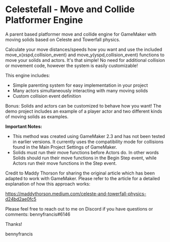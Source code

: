# Celestefall - Move and Collide Platformer Engine
A parent based platformer move and collide engine for GameMaker with moving solids based on Celeste and Towerfall physics.

Calculate your move distances/speeds how you want and use the included move_x(xspd,collision_event) and move_y(yspd,collision_event) functions to move your solids and actors. It's that simple! No need for additional collision or movement code, however the system is easily customizable!

This engine includes:
- Simple parenting system for easy implementation in your project
- Many actors simultaneously interacting with many moving solids
- Custom collision event definition

Bonus: Solids and actors can be customized to behave how you want! The demo project includes an example of a player actor and two different kinds of moving solids as examples.

**Important Notes:**
- This method was created using GameMaker 2.3 and has not been tested in earlier versions. It currently uses the compatibility mode for collisions found in the Main Project Settings of GameMaker.
- Solids must run their move functions before Actors do. In other words Solids should run their move functions in the Begin Step event, while Actors run their move functions in the Step event.

Credit to Maddy Thorson for sharing the original article which has been adapted to work with GameMaker. Please refer to the article for a detailed explanation of how this approach works: 

https://maddythorson.medium.com/celeste-and-towerfall-physics-d24bd2ae0fc5


Please feel free to reach out to me on Discord if you have questions or comments: bennyfrancis#6146

Thanks!

bennyfrancis
